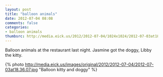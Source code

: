 ```yaml
---
layout: post
title: "balloon animals"
date: 2012-07-04 08:08
comments: false
categories: 
- balloon animals
thumbsrc: http://media.eick.us/2012/2012-07-04/1024x1024/2012-07-03at18.36.07.jpg
---
```

Balloon animals at the restaurant last night.  Jasmine got the doggy, Libby the kitty.

{% photo http://media.eick.us/images/original/2012/2012-07-04/2012-07-03at18.36.07.jpg "Balloon kitty and doggy" %}


